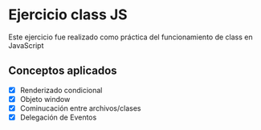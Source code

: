 # Ejercicio class JS

Este ejercicio fue realizado como práctica del funcionamiento de class en
JavaScript

## Conceptos aplicados

- [x] Renderizado condicional
- [x] Objeto window
- [x] Cominucación entre archivos/clases
- [x] Delegación de Eventos
